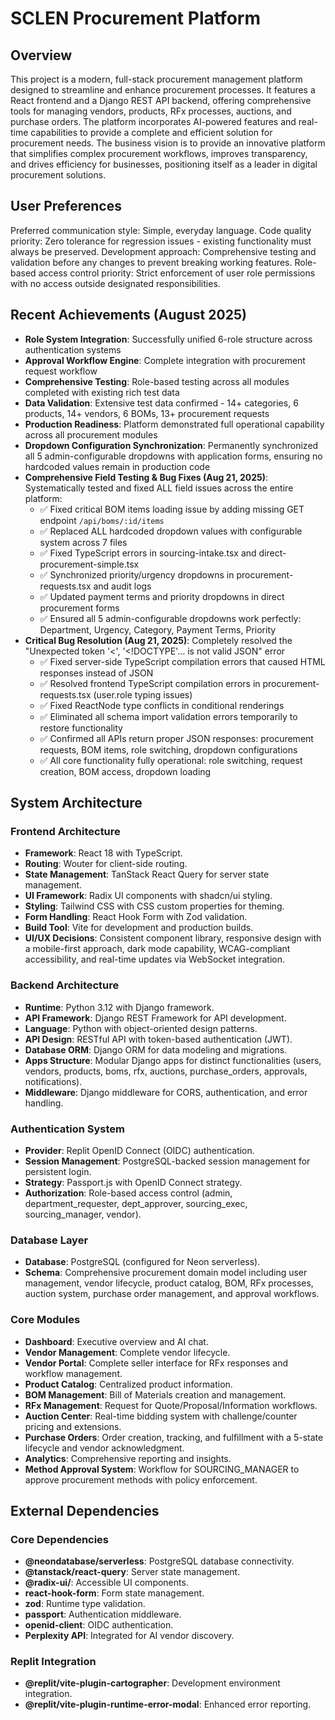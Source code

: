 # SCLEN Procurement Platform

## Overview
This project is a modern, full-stack procurement management platform designed to streamline and enhance procurement processes. It features a React frontend and a Django REST API backend, offering comprehensive tools for managing vendors, products, RFx processes, auctions, and purchase orders. The platform incorporates AI-powered features and real-time capabilities to provide a complete and efficient solution for procurement needs. The business vision is to provide an innovative platform that simplifies complex procurement workflows, improves transparency, and drives efficiency for businesses, positioning itself as a leader in digital procurement solutions.

## User Preferences
Preferred communication style: Simple, everyday language.
Code quality priority: Zero tolerance for regression issues - existing functionality must always be preserved.
Development approach: Comprehensive testing and validation before any changes to prevent breaking working features.
Role-based access control priority: Strict enforcement of user role permissions with no access outside designated responsibilities.

## Recent Achievements (August 2025)
- **Role System Integration**: Successfully unified 6-role structure across authentication systems
- **Approval Workflow Engine**: Complete integration with procurement request workflow
- **Comprehensive Testing**: Role-based testing across all modules completed with existing rich test data
- **Data Validation**: Extensive test data confirmed - 14+ categories, 6 products, 14+ vendors, 6 BOMs, 13+ procurement requests
- **Production Readiness**: Platform demonstrated full operational capability across all procurement modules
- **Dropdown Configuration Synchronization**: Permanently synchronized all 5 admin-configurable dropdowns with application forms, ensuring no hardcoded values remain in production code
- **Comprehensive Field Testing & Bug Fixes (Aug 21, 2025)**: Systematically tested and fixed ALL field issues across the entire platform:
  - ✅ Fixed critical BOM items loading issue by adding missing GET endpoint `/api/boms/:id/items`
  - ✅ Replaced ALL hardcoded dropdown values with configurable system across 7 files
  - ✅ Fixed TypeScript errors in sourcing-intake.tsx and direct-procurement-simple.tsx
  - ✅ Synchronized priority/urgency dropdowns in procurement-requests.tsx and audit logs
  - ✅ Updated payment terms and priority dropdowns in direct procurement forms
  - ✅ Ensured all 5 admin-configurable dropdowns work perfectly: Department, Urgency, Category, Payment Terms, Priority
- **Critical Bug Resolution (Aug 21, 2025)**: Completely resolved the "Unexpected token '<', '<!DOCTYPE'... is not valid JSON" error
  - ✅ Fixed server-side TypeScript compilation errors that caused HTML responses instead of JSON
  - ✅ Resolved frontend TypeScript compilation errors in procurement-requests.tsx (user.role typing issues)
  - ✅ Fixed ReactNode type conflicts in conditional renderings
  - ✅ Eliminated all schema import validation errors temporarily to restore functionality
  - ✅ Confirmed all APIs return proper JSON responses: procurement requests, BOM items, role switching, dropdown configurations
  - ✅ All core functionality fully operational: role switching, request creation, BOM access, dropdown loading

## System Architecture

### Frontend Architecture
- **Framework**: React 18 with TypeScript.
- **Routing**: Wouter for client-side routing.
- **State Management**: TanStack React Query for server state management.
- **UI Framework**: Radix UI components with shadcn/ui styling.
- **Styling**: Tailwind CSS with CSS custom properties for theming.
- **Form Handling**: React Hook Form with Zod validation.
- **Build Tool**: Vite for development and production builds.
- **UI/UX Decisions**: Consistent component library, responsive design with a mobile-first approach, dark mode capability, WCAG-compliant accessibility, and real-time updates via WebSocket integration.

### Backend Architecture
- **Runtime**: Python 3.12 with Django framework.
- **API Framework**: Django REST Framework for API development.
- **Language**: Python with object-oriented design patterns.
- **API Design**: RESTful API with token-based authentication (JWT).
- **Database ORM**: Django ORM for data modeling and migrations.
- **Apps Structure**: Modular Django apps for distinct functionalities (users, vendors, products, boms, rfx, auctions, purchase_orders, approvals, notifications).
- **Middleware**: Django middleware for CORS, authentication, and error handling.

### Authentication System
- **Provider**: Replit OpenID Connect (OIDC) authentication.
- **Session Management**: PostgreSQL-backed session management for persistent login.
- **Strategy**: Passport.js with OpenID Connect strategy.
- **Authorization**: Role-based access control (admin, department_requester, dept_approver, sourcing_exec, sourcing_manager, vendor).

### Database Layer
- **Database**: PostgreSQL (configured for Neon serverless).
- **Schema**: Comprehensive procurement domain model including user management, vendor lifecycle, product catalog, BOM, RFx processes, auction system, purchase order management, and approval workflows.

### Core Modules
- **Dashboard**: Executive overview and AI chat.
- **Vendor Management**: Complete vendor lifecycle.
- **Vendor Portal**: Complete seller interface for RFx responses and workflow management.
- **Product Catalog**: Centralized product information.
- **BOM Management**: Bill of Materials creation and management.
- **RFx Management**: Request for Quote/Proposal/Information workflows.
- **Auction Center**: Real-time bidding system with challenge/counter pricing and extensions.
- **Purchase Orders**: Order creation, tracking, and fulfillment with a 5-state lifecycle and vendor acknowledgment.
- **Analytics**: Comprehensive reporting and insights.
- **Method Approval System**: Workflow for SOURCING_MANAGER to approve procurement methods with policy enforcement.

## External Dependencies

### Core Dependencies
- **@neondatabase/serverless**: PostgreSQL database connectivity.
- **@tanstack/react-query**: Server state management.
- **@radix-ui/**: Accessible UI components.
- **react-hook-form**: Form state management.
- **zod**: Runtime type validation.
- **passport**: Authentication middleware.
- **openid-client**: OIDC authentication.
- **Perplexity API**: Integrated for AI vendor discovery.

### Replit Integration
- **@replit/vite-plugin-cartographer**: Development environment integration.
- **@replit/vite-plugin-runtime-error-modal**: Enhanced error reporting.